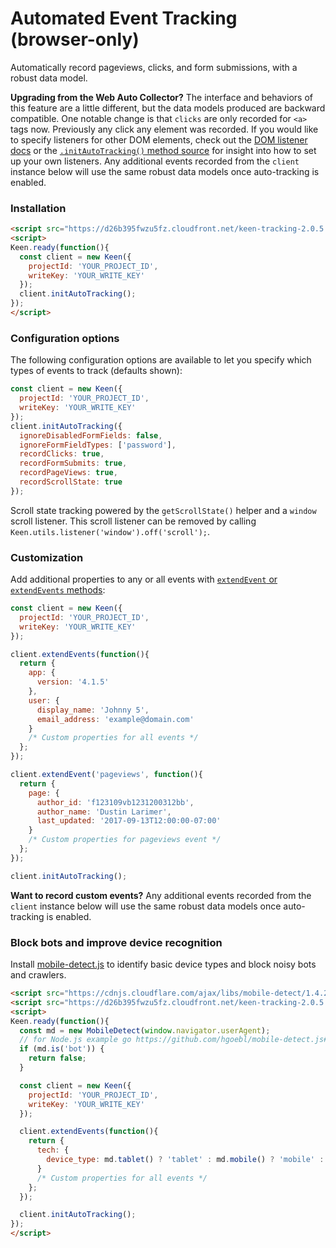 # Automated Event Tracking (browser-only)

Automatically record pageviews, clicks, and form submissions, with a robust data model.

**Upgrading from the Web Auto Collector?** The interface and behaviors of this feature are a little different, but the data models produced are backward compatible. One notable change is that `clicks` are only recorded for `<a>` tags now. Previously any click any element was recorded. If you would like to specify listeners for other DOM elements, check out the [DOM listener docs](./listeners.md) or the [`.initAutoTracking()` method source](../lib/browser-auto-tracking.js) for insight into how to set up your own listeners. Any additional events recorded from the `client` instance below will use the same robust data models once auto-tracking is enabled.

### Installation

```html
<script src="https://d26b395fwzu5fz.cloudfront.net/keen-tracking-2.0.5.min.js"></script>
<script>
Keen.ready(function(){
  const client = new Keen({
    projectId: 'YOUR_PROJECT_ID',
    writeKey: 'YOUR_WRITE_KEY'
  });
  client.initAutoTracking();
});
</script>
```

### Configuration options

The following configuration options are available to let you specify which types of events to track (defaults shown):

```javascript
const client = new Keen({
  projectId: 'YOUR_PROJECT_ID',
  writeKey: 'YOUR_WRITE_KEY'
});
client.initAutoTracking({
  ignoreDisabledFormFields: false,
  ignoreFormFieldTypes: ['password'],
  recordClicks: true,
  recordFormSubmits: true,
  recordPageViews: true,
  recordScrollState: true
});
```

Scroll state tracking powered by the `getScrollState()` helper and a `window` scroll listener. This scroll listener can be removed by calling `Keen.utils.listener('window').off('scroll');`.

### Customization

Add additional properties to any or all events with [`extendEvent` or `extendEvents` methods](./extend-events.md):

```javascript
const client = new Keen({
  projectId: 'YOUR_PROJECT_ID',
  writeKey: 'YOUR_WRITE_KEY'
});

client.extendEvents(function(){
  return {
    app: {
      version: '4.1.5'
    },
    user: {
      display_name: 'Johnny 5',
      email_address: 'example@domain.com'
    }
    /* Custom properties for all events */
  };
});

client.extendEvent('pageviews', function(){
  return {
    page: {
      author_id: 'f123109vb1231200312bb',
      author_name: 'Dustin Larimer',
      last_updated: '2017-09-13T12:00:00-07:00'
    }
    /* Custom properties for pageviews event */
  };
});

client.initAutoTracking();
```

**Want to record custom events?** Any additional events recorded from the `client` instance below will use the same robust data models once auto-tracking is enabled.


### Block bots and improve device recognition

Install [mobile-detect.js](https://github.com/hgoebl/mobile-detect.js) to identify basic device types and block noisy bots and crawlers.

```html
<script src="https://cdnjs.cloudflare.com/ajax/libs/mobile-detect/1.4.2/mobile-detect.min.js"></script>
<script src="https://d26b395fwzu5fz.cloudfront.net/keen-tracking-2.0.5.min.js"></script>
<script>
Keen.ready(function(){
  const md = new MobileDetect(window.navigator.userAgent);
  // for Node.js example go https://github.com/hgoebl/mobile-detect.js#nodejs--express
  if (md.is('bot')) {
    return false;
  }

  const client = new Keen({
    projectId: 'YOUR_PROJECT_ID',
    writeKey: 'YOUR_WRITE_KEY'
  });

  client.extendEvents(function(){
    return {
      tech: {
        device_type: md.tablet() ? 'tablet' : md.mobile() ? 'mobile' : 'desktop'
      }
      /* Custom properties for all events */
    };
  });

  client.initAutoTracking();
});
</script>
```
